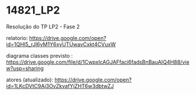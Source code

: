 # 14821_LP2
Resolução do TP LP2 - Fase 2

relatorio: https://drive.google.com/open?id=1QHI5_rJl6yM1Y6xyUTUwavCxkt4CVuxW

diagrama classes previsto : https://drive.google.com/file/d/1CwpxIcAGJAFfaci6fadsBnBauAIQ4H88/view?usp=sharing

atores (atualizado): https://drive.google.com/open?id=1LKcDVtC9Aj3OvZkvafYjZHT6w3dbtwZJ
